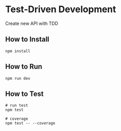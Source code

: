 # Test-Driven Development

Create new API with TDD

## How to Install
```
npm install
```

## How to Run
```
npm run dev
```
## How to Test
```
# run test
npm test

# coverage
npm test -- --coverage
```